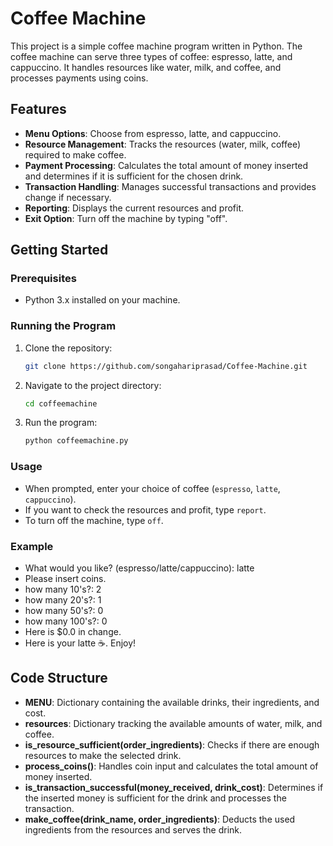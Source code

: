 # Coffee Machine

This project is a simple coffee machine program written in Python. The coffee machine can serve three types of coffee: espresso, latte, and cappuccino. It handles resources like water, milk, and coffee, and processes payments using coins.

## Features

- **Menu Options**: Choose from espresso, latte, and cappuccino.
- **Resource Management**: Tracks the resources (water, milk, coffee) required to make coffee.
- **Payment Processing**: Calculates the total amount of money inserted and determines if it is sufficient for the chosen drink.
- **Transaction Handling**: Manages successful transactions and provides change if necessary.
- **Reporting**: Displays the current resources and profit.
- **Exit Option**: Turn off the machine by typing "off".

## Getting Started

### Prerequisites

- Python 3.x installed on your machine.

### Running the Program

1. Clone the repository:
    ```sh
    git clone https://github.com/songahariprasad/Coffee-Machine.git
    ```

2. Navigate to the project directory:
    ```sh
    cd coffeemachine
    ```

3. Run the program:
    ```sh
    python coffeemachine.py
    ```

### Usage

- When prompted, enter your choice of coffee (`espresso`, `latte`, `cappuccino`).
- If you want to check the resources and profit, type `report`.
- To turn off the machine, type `off`.

### Example

- What would you like? (espresso/latte/cappuccino): latte
- Please insert coins.
- how many 10's?: 2
- how many 20's?: 1
- how many 50's?: 0
- how many 100's?: 0
- Here is $0.0 in change.
- Here is your latte ☕️. Enjoy!


## Code Structure

- **MENU**: Dictionary containing the available drinks, their ingredients, and cost.
- **resources**: Dictionary tracking the available amounts of water, milk, and coffee.
- **is_resource_sufficient(order_ingredients)**: Checks if there are enough resources to make the selected drink.
- **process_coins()**: Handles coin input and calculates the total amount of money inserted.
- **is_transaction_successful(money_received, drink_cost)**: Determines if the inserted money is sufficient for the drink and processes the transaction.
- **make_coffee(drink_name, order_ingredients)**: Deducts the used ingredients from the resources and serves the drink.
